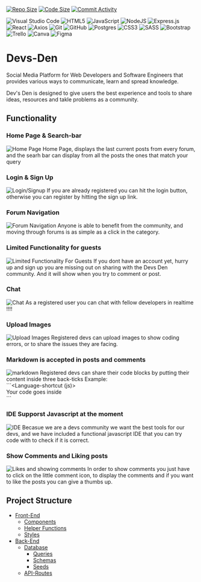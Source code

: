 [![Repo Size](https://img.shields.io/github/repo-size/Dev-s-Den/Devs-Den?style=for-the-badge)]()
[![Code Size](https://img.shields.io/github/languages/code-size/Dev-s-Den/Devs-Den?style=for-the-badge)]()
[![Commit Activity](https://img.shields.io/github/commit-activity/w/Dev-s-Den/Devs-Den?style=for-the-badge)]()

![Visual Studio Code](https://img.shields.io/badge/Visual%20Studio%20Code-0078d7.svg?style=for-the-badge&logo=visual-studio-code&logoColor=white)
![HTML5](https://img.shields.io/badge/html5-%23E34F26.svg?style=for-the-badge&logo=html5&logoColor=white)
![JavaScript](https://img.shields.io/badge/javascript-%23323330.svg?style=for-the-badge&logo=javascript&logoColor=%23F7DF1E)
![NodeJS](https://img.shields.io/badge/node.js-6DA55F?style=for-the-badge&logo=node.js&logoColor=white)
![Express.js](https://img.shields.io/badge/express.js-%23404d59.svg?style=for-the-badge&logo=express&logoColor=%2361DAFB)
![React](https://img.shields.io/badge/react-%2320232a.svg?style=for-the-badge&logo=react&logoColor=%2361DAFB)
![Axios](https://img.shields.io/badge/Axios-A020F0?style=for-the-badge&logo=axios&logoColor=white)
![Git](https://img.shields.io/badge/git-%23F05033.svg?style=for-the-badge&logo=git&logoColor=white)
![GitHub](https://img.shields.io/badge/github-%23121011.svg?style=for-the-badge&logo=github&logoColor=white)
![Postgres](https://img.shields.io/badge/postgres-%23316192.svg?style=for-the-badge&logo=postgresql&logoColor=white)
![CSS3](https://img.shields.io/badge/css3-%231572B6.svg?style=for-the-badge&logo=css3&logoColor=white)
![SASS](https://img.shields.io/badge/SASS-hotpink.svg?style=for-the-badge&logo=SASS&logoColor=white)
![Bootstrap](https://img.shields.io/badge/bootstrap-%23563D7C.svg?style=for-the-badge&logo=bootstrap&logoColor=white)
![Trello](https://img.shields.io/badge/Trello-%23026AA7.svg?style=for-the-badge&logo=Trello&logoColor=white)
![Canva](https://img.shields.io/badge/Canva-%2300C4CC.svg?style=for-the-badge&logo=Canva&logoColor=white)
![Figma](https://img.shields.io/badge/figma-%23F24E1E.svg?style=for-the-badge&logo=figma&logoColor=white)

# Devs-Den

Social Media Platform for Web Developers and Software Engineers that provides various ways to communicate, learn and spread knowledge.

Dev's Den is designed to give users the best experience and tools to share ideas, resources and takle problems as a community.

## Functionality

### Home Page & Search-bar

![Home Page](./public/gif/homePageAndSearch.gif)
Home Page, displays the last current posts from every forum, and the searh bar can display from all the posts the ones that match your query

### Login & Sign Up

![Login/Signup](./public/gif/loginAndSignup.gif)
If you are already registered you can hit the login button, otherwise you can register by hitting the sign up link.

### Forum Navigation

![Forum Navigation](./public/gif/forumNavigation.gif)
Anyone is able to benefit from the community, and moving through forums is as simple as a click in the category.

### Limited Functionality for guests

![Limited Functionality For Guests](./public/gif/usersCantPostOrComment.gif)
If you dont have an account yet, hurry up and sign up you are missing out on sharing with the Devs Den community. And it will show when you try to comment or post.

### Chat

![Chat](./public/gif/chatFunctionality.gif)
As a registered user you can chat with fellow developers in realtime !!!!

### Upload Images

![Upload Images](./public/gif/uploadimages.gif)
Registered devs can upload images to show coding errors, or to share the issues they are facing.

### Markdown is accepted in posts and comments

![markdown](./public/gif/markdwon.gif)
Registered devs can share their code blocks by putting their content inside three back-ticks Example:
<br> \```<Language-shortcut (js)>
<br>Your code goes inside<br>
\```

### IDE Supporst Javascript at the moment

![IDE](./public/gif/javascriptIDE.gif)
Becasue we are a devs community we want the best tools for our devs, and we have included a functional javascript IDE that you can try code with to check if it is correct.

### Show Comments and Liking posts

![Likes and showing comments](./public/gif/showCommentsLikes.gif)
In order to show comments you just have to click on the little comment icon, to display the comments and if you want to like the posts you can give a thumbs up.

## Project Structure

- [Front-End](/Client)
  - [Components](/Client/src/components)
  - [Helper Functions](/Client/src/helpers)
  - [Styles](/Client/src/components/Styles)
- [Back-End](/Server)
  - [Database](/Server/db)
    - [Queries](/Server/db/queries)
    - [Schemas](/Server/db/schema)
    - [Seeds](/Server/db/seeds)
  - [API-Routes](/Server/routes)
